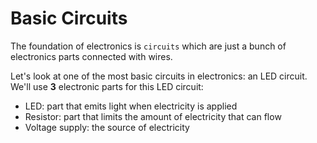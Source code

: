 # Basic Circuits

The foundation of electronics is `circuits` which are just a bunch of electronics parts connected with wires.

Let's look at one of the most basic circuits in electronics:  an LED circuit.  We'll use **3** electronic parts for this LED circuit:
- LED: part that emits light when electricity is applied
- Resistor: part that limits the amount of electricity that can flow
- Voltage supply:  the source of electricity